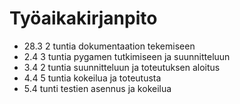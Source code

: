 # Työaikakirjanpito 

* 28.3 2 tuntia dokumentaation tekemiseen
* 2.4 3 tuntia pygamen tutkimiseen ja suunnitteluun
* 3.4 2 tuntia suunnitteluun ja toteutuksen aloitus
* 4.4 5 tuntia kokeilua ja toteutusta
* 5.4 tunti testien asennus ja kokeilua
